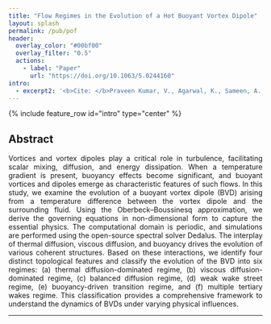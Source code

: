 ```yaml
---
title: "Flow Regimes in the Evolution of a Hot Buoyant Vortex Dipole"
layout: splash
permalink: /pub/pof
header:
  overlay_color: "#00bf00"
  overlay_filter: "0.5"
  actions:
    - label: "Paper"
      url: "https://doi.org/10.1063/5.0244160"
intro: 
  - excerpt2: '<b>Cite: </b>Praveen Kumar, V., Agarwal, K., Sameen, A., and Thara Reshma, I. V., "Flow Regimes in the Evolution of a Hot Buoyant Vortex Dipole," Physics of Fluids, Vol. 36, No. 12, 2024, p. 123633. <br><a href="https://doi.org/10.1063/5.0244160"> https://doi.org/10.1063/5.0244160</a>'
---
```

{% include feature_row id="intro" type="center" %}

<h2>Abstract</h2>
<p align="justify"> Vortices and vortex dipoles play a critical role in turbulence, facilitating scalar mixing, diffusion, and energy dissipation. When a temperature gradient is present, buoyancy effects become significant, and buoyant vortices and dipoles emerge as characteristic features of such flows. In this study, we examine the evolution of a buoyant vortex dipole (BVD) arising from a temperature difference between the vortex dipole and the surrounding fluid. Using the Oberbeck–Boussinesq approximation, we derive the governing equations in non-dimensional form to capture the essential physics. The computational domain is periodic, and simulations are performed using the open-source spectral solver Dedalus. The interplay of thermal diffusion, viscous diffusion, and buoyancy drives the evolution of various coherent structures. Based on these interactions, we identify four distinct topological features and classify the evolution of the BVD into six regimes: (a) thermal diffusion-dominated regime, (b) viscous diffusion-dominated regime, (c) balanced diffusion regime, (d) weak wake street regime, (e) buoyancy-driven transition regime, and (f) multiple tertiary wakes regime. This classification provides a comprehensive framework to understand the dynamics of BVDs under varying physical influences.</p>
<hr>

